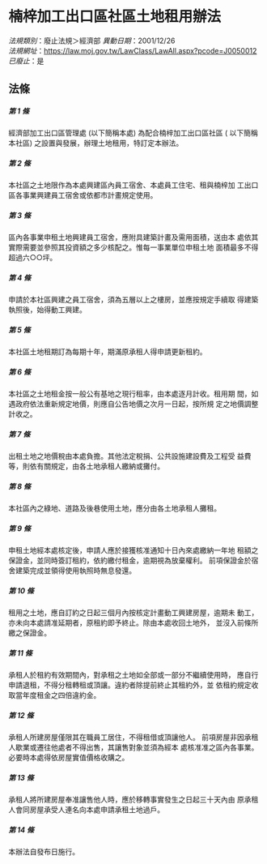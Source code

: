 # 楠梓加工出口區社區土地租用辦法

*法規類別*：廢止法規＞經濟部
*異動日期*：2001/12/26  
*法規網址*：https://law.moj.gov.tw/LawClass/LawAll.aspx?pcode=J0050012
*已廢止*：是


## 法條
##### 第 1 條
經濟部加工出口區管理處 (以下簡稱本處) 為配合楠梓加工出口區社區 (
以下簡稱本社區) 之設置與發展，辦理土地租用，特訂定本辦法。

##### 第 2 條
本社區之土地限作為本處興建區內員工宿舍、本處員工住宅、租與楠梓加
工出口區各事業興建員工宿舍或依都市計畫規定使用。

##### 第 3 條
區內各事業申租土地興建員工宿舍，應附具建築計畫及需用面積，送由本
處依其實際需要並參照其投資額之多少核配之。惟每一事業單位申租土地
面積最多不得超過六○○坪。

##### 第 4 條
申請於本社區興建之員工宿舍，須為五層以上之樓房，並應按規定手續取
得建築執照後，始得動工興建。

##### 第 5 條
本社區土地租期訂為每期十年，期滿原承租人得申請更新租約。

##### 第 6 條
本社區之土地租金按一般公有基地之現行租率，由本處逐月計收。租用期
間，如遇政府依法重新規定地價，則應自公告地價之次月一日起，按所規
定之地價調整計收之。

##### 第 7 條
出租土地之地價稅由本處負擔。其他法定稅捐、公共設施建設費及工程受
益費等，則依有關規定，由各土地承租人繳納或攤付。

##### 第 8 條
本社區內之綠地、道路及後巷使用土地，應分由各土地承租人攤租。

##### 第 9 條
申租土地經本處核定後，申請人應於接獲核准通知十日內來處繳納一年地
租額之保證金，並同時簽訂租約，依約繳付租金，逾期視為放棄權利。
前項保證金於宿舍建築完成並領得使用執照時無息發還。

##### 第 10 條
租用之土地，應自訂約之日起三個月內按核定計畫動工興建房屋，逾期未
動工，亦未向本處請准延期者，原租約即予終止。除由本處收回土地外，
並沒入前條所繳之保證金。

##### 第 11 條
承租人於租約有效期間內，對承租之土地如全部或一部分不繼續使用時，
應自行申請退租，不得分租轉租或頂讓。違約者除提前終止其租約外，並
依租約規定收取當年度租金之四倍違約金。

##### 第 12 條
承租人所建房屋僅限其在職員工居住，不得租借或頂讓他人。
前項房屋非因承租人歇業或遷往他處者不得出售，其讓售對象並須為經本
處核准准之區內各事業。必要時本處得依房屋實值價格收購之。

##### 第 13 條
承租人將所建房屋奉准讓售他人時，應於移轉事實發生之日起三十天內由
原承租人會同房屋承受人連名向本處申請承租土地過戶。

##### 第 14 條
本辦法自發布日施行。


